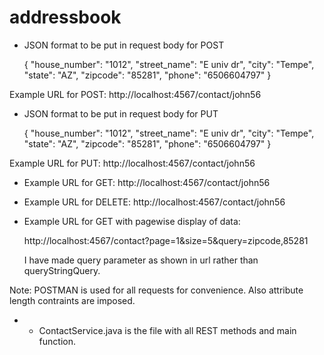 # addressbook
*  JSON format to be put in request body for POST

	{
        "house_number": "1012", 
        "street_name": "E univ dr", 
        "city": "Tempe",
        "state": "AZ",
        "zipcode": "85281", 
        "phone": "6506604797"
      }

 Example URL for POST: http://localhost:4567/contact/john56



* JSON format to be put in request body for PUT

	{
        "house_number": "1012", 
        "street_name": "E univ dr", 
        "city": "Tempe",
        "state": "AZ",
        "zipcode": "85281", 
        "phone": "6506604797"
      }

 Example URL for PUT: http://localhost:4567/contact/john56



* Example URL for GET: http://localhost:4567/contact/john56



* Example URL for DELETE: http://localhost:4567/contact/john56



* Example URL for GET with pagewise display of data: 

	http://localhost:4567/contact?page=1&size=5&query=zipcode,85281

	I have made query parameter as shown in url rather than queryStringQuery.


Note: POSTMAN is used for all requests for convenience. Also attribute length contraints are imposed.

*  *   ContactService.java is the file with all REST methods and main function.
